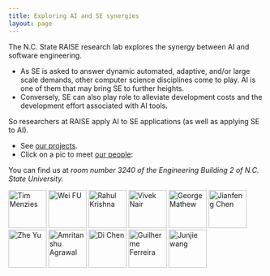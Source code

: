 ```yaml
---
title: Exploring AI and SE synergies 
layout: page
---
```


The N.C. State RAISE research lab explores the synergy between AI and
software engineering.

+ As SE is asked to answer
  dynamic automated, adaptive, and/or large scale
  demands, other computer science disciplines come to
  play. AI is one of them that may bring SE to further
  heights.
+ Conversely, SE can also play role to
  alleviate development costs and the development
  effort associated with AI tools.

So researchers at RAISE apply AI to SE applications (as well as
applying SE to AI). 

+ See [our projects](projects).
+ Click on a pic to meet [our people](people):

You can find us at *room number 3240 of the Engineering Building 2 of N.C. State University.*

<a href="{{site.url}}/people/2014/08/15/Tim-Menzies/"> <img src="{{site.url}}/img/timm.png" alt="Tim Menzies" height="75" width="75"></a>
<a href="{{site.url}}/people/2014/09/30/Wei-Fu/"> <img src="{{site.url}}/img/wei.jpg" alt="Wei FU" height="75" width="75"></a>
<a href="{{site.url}}/people/2014/10/04/Rahul-Krishna/"> <img src="{{site.url}}/img/rahlk.jpg" alt="Rahul Krishna" height="75" width="75"></a>
<a href="{{site.url}}/people/2014/10/15/Vivek-Nair/"> <img src="{{site.url}}/img/vivek.jpg" alt="Vivek Nair" height="75" width="75"></a>
<a href="{{site.url}}/people/2014/12/30/George-Mathew/"> <img src="https://avatars0.githubusercontent.com/u/5582924?v=3&s=460" alt="George Mathew" height="75" width="75"></a>
<a href="{{site.url}}/people/2015/08/15/Jianfeng-Chen/"> <img src="{{site.url}}/img/chen.jpg" alt="Jianfeng Chen" height="75" width="75"></a>
<a href="{{site.url}}/people/2015/08/30/Zhe-Yu/"> <img src="{{site.url}}/img/Zhe.jpg" alt="Zhe Yu" height="75"  width="75"></a>
<a href="{{site.url}}/people/2015/09/01/Amritanshu-Agrawal/"> <img src="http://static.wixstatic.com/media/1bf308_01e141375f454173b368feb66f3ee865.png_srz_p_325_348_75_22_0.50_1.20_0.00_png_srz" alt="Amritanshu Agrawal" height="75" width="75"></a>
<a href="{{site.url}}/people/2016/01/20/Di-Chen/"> <img src="http://dichen.me/images/Jack.jpg" alt="Di Chen" height="75" width="75"></a>
<a href="{{site.url}}/people/2016/01/25/Guilherme-Ferreira/"> <img src="http://www4.ncsu.edu/~gferrei/Foto.jpg" alt="Guilherme Ferreira" height="75" width="75"></a>
<a href="{{site.url}}/people/2017/09/03/Junjie-Wang/"> <img src="{{site.url}}/img/wang.jpg" alt="Junjie wang" height="75" width="75"></a>
